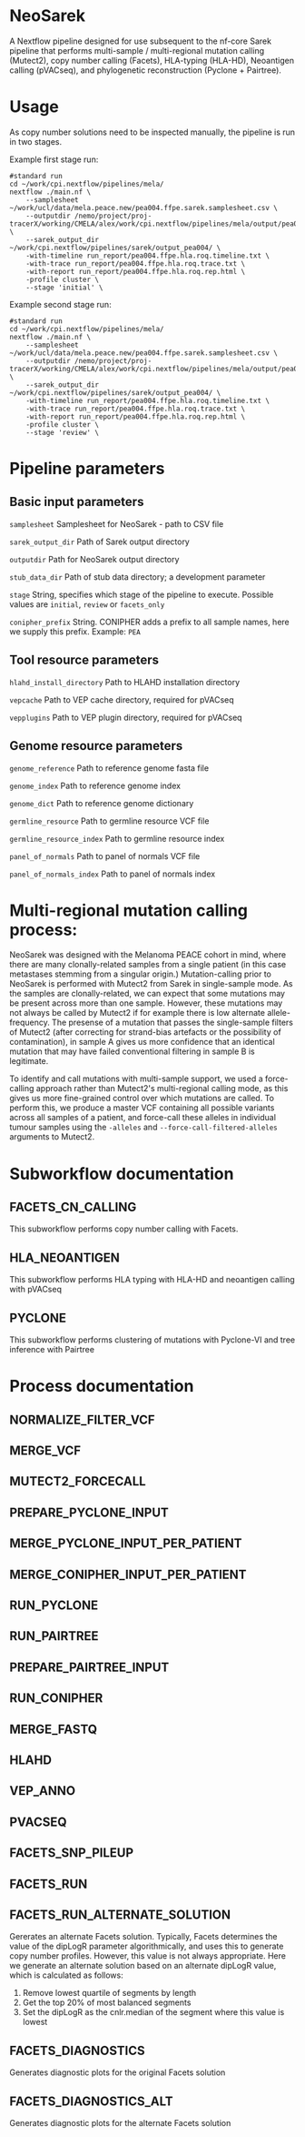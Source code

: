 # NeoSarek

A Nextflow pipeline designed for use subsequent to the nf-core Sarek pipeline
that performs multi-sample / multi-regional mutation calling (Mutect2), copy
number calling (Facets), HLA-typing (HLA-HD), Neoantigen calling (pVACseq), and
phylogenetic reconstruction (Pyclone + Pairtree).

# Usage

As copy number solutions need to be inspected manually, the pipeline is run in two stages.

Example first stage run:

```
#standard run
cd ~/work/cpi.nextflow/pipelines/mela/
nextflow ./main.nf \
    --samplesheet ~/work/ucl/data/mela.peace.new/pea004.ffpe.sarek.samplesheet.csv \
    --outputdir /nemo/project/proj-tracerX/working/CMELA/alex/work/cpi.nextflow/pipelines/mela/output/pea004_ffpe_roq \
    --sarek_output_dir ~/work/cpi.nextflow/pipelines/sarek/output_pea004/ \
    -with-timeline run_report/pea004.ffpe.hla.roq.timeline.txt \
    -with-trace run_report/pea004.ffpe.hla.roq.trace.txt \
    -with-report run_report/pea004.ffpe.hla.roq.rep.html \
    -profile cluster \
    --stage 'initial' \
```

Example second stage run:

```
#standard run
cd ~/work/cpi.nextflow/pipelines/mela/
nextflow ./main.nf \
    --samplesheet ~/work/ucl/data/mela.peace.new/pea004.ffpe.sarek.samplesheet.csv \
    --outputdir /nemo/project/proj-tracerX/working/CMELA/alex/work/cpi.nextflow/pipelines/mela/output/pea004_ffpe_roq \
    --sarek_output_dir ~/work/cpi.nextflow/pipelines/sarek/output_pea004/ \
    -with-timeline run_report/pea004.ffpe.hla.roq.timeline.txt \
    -with-trace run_report/pea004.ffpe.hla.roq.trace.txt \
    -with-report run_report/pea004.ffpe.hla.roq.rep.html \
    -profile cluster \
    --stage 'review' \
```


# Pipeline parameters

## Basic input parameters

`samplesheet` Samplesheet for NeoSarek - path to CSV file

`sarek_output_dir` Path of Sarek output directory

`outputdir` Path for NeoSarek output directory

`stub_data_dir` Path of stub data directory; a development parameter

`stage` String, specifies which stage of the pipeline to execute. Possible values are `initial`, `review` or `facets_only`

`conipher_prefix` String. CONIPHER adds a prefix to all sample names, here we supply this prefix. Example: `PEA`

## Tool resource parameters

`hlahd_install_directory` Path to HLAHD installation directory

`vepcache` Path to VEP cache directory, required for pVACseq

`vepplugins` Path to VEP plugin directory, required for pVACseq


## Genome resource parameters

`genome_reference` Path to reference genome fasta file

`genome_index` Path to reference genome index

`genome_dict` Path to reference genome dictionary

`germline_resource` Path to germline resource VCF file

`germline_resource_index` Path to germline resource index

`panel_of_normals` Path to panel of normals VCF file

`panel_of_normals_index` Path to panel of normals index


# Multi-regional mutation calling process:

NeoSarek was designed with the Melanoma PEACE cohort in mind, where there are
many clonally-related samples from a single patient (in this case metastases
stemming from a singular origin.) Mutation-calling prior to NeoSarek is
performed with Mutect2 from Sarek in single-sample mode. As the samples are
clonally-related, we can expect that some mutations may be present across more
than one sample. However, these mutations may not always be called by Mutect2
if for example there is low alternate allele-frequency. The presense of a
mutation that passes the single-sample filters of Mutect2 (after correcting
for strand-bias artefacts or the possibility of contamination), in sample A
gives us more confidence that an identical mutation that may have
failed conventional filtering in sample B is legitimate.

To identify and call mutations with multi-sample support, we used a
force-calling approach rather than Mutect2's multi-regional calling mode, as
this gives us more fine-grained control over which mutations are called. To
perform this, we produce a master VCF containing all possible variants across
all samples of a patient, and force-call these alleles in individual tumour
samples using the `-alleles` and  `--force-call-filtered-alleles` arguments
to Mutect2.



# Subworkflow documentation

## FACETS_CN_CALLING

This subworkflow performs copy number calling with Facets.

## HLA_NEOANTIGEN

This subworkflow performs HLA typing with HLA-HD and neoantigen calling with
pVACseq

## PYCLONE

This subworkflow performs clustering of mutations with Pyclone-VI and tree
inference with Pairtree

# Process documentation

## NORMALIZE_FILTER_VCF
## MERGE_VCF
## MUTECT2_FORCECALL
## PREPARE_PYCLONE_INPUT
## MERGE_PYCLONE_INPUT_PER_PATIENT
## MERGE_CONIPHER_INPUT_PER_PATIENT
## RUN_PYCLONE
## RUN_PAIRTREE
## PREPARE_PAIRTREE_INPUT
## RUN_CONIPHER
## MERGE_FASTQ
## HLAHD
## VEP_ANNO
## PVACSEQ
## FACETS_SNP_PILEUP
## FACETS_RUN
## FACETS_RUN_ALTERNATE_SOLUTION
Gererates an alternate Facets solution. Typically, Facets determines the value
of the dipLogR parameter algorithmically, and uses this to generate copy number
profiles. However, this value is not always appropriate. Here we generate an
alternate solution based on an alternate dipLogR value, which is calculated as follows:

1. Remove lowest quartile of segments by length
2. Get the top 20% of most balanced segments
3. Set the dipLogR as the cnlr.median of the segment where this value is lowest

## FACETS_DIAGNOSTICS
Generates diagnostic plots for the original Facets solution
## FACETS_DIAGNOSTICS_ALT
Generates diagnostic plots for the alternate Facets solution






